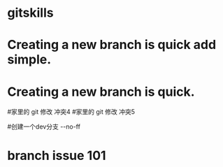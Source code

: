 # gitskills

# Creating a new branch is quick add simple.
# Creating a new branch is quick.

#家里的 git 修改        冲突4
#家里的 git 修改   冲突5

#创建一个dev分支 --no-ff

# branch issue 101